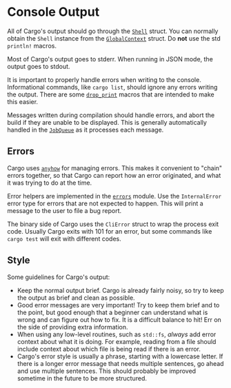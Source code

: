 # Console Output

All of Cargo's output should go through the [`Shell`] struct. You can normally
obtain the `Shell` instance from the [`GlobalContext`] struct. Do **not** use
the std `println!` macros.

Most of Cargo's output goes to stderr. When running in JSON mode, the output
goes to stdout.

It is important to properly handle errors when writing to the console.
Informational commands, like `cargo list`, should ignore any errors writing
the output. There are some [`drop_print`] macros that are intended to make
this easier.

Messages written during compilation should handle errors, and abort the build
if they are unable to be displayed. This is generally automatically handled in
the [`JobQueue`] as it processes each message.

[`Shell`]: https://github.com/rust-lang/cargo/blob/master/src/cargo/core/shell.rs
[`GlobalContext`]: https://github.com/rust-lang/cargo/blob/master/src/cargo/util/config/mod.rs
[`drop_print`]: https://github.com/rust-lang/cargo/blob/e4b65bdc80f2a293447f2f6a808fa7c84bf9a357/src/cargo/util/config/mod.rs#L1820-L1848
[`JobQueue`]: https://github.com/rust-lang/cargo/blob/master/src/cargo/core/compiler/job_queue/mod.rs

## Errors

Cargo uses [`anyhow`] for managing errors. This makes it convenient to "chain"
errors together, so that Cargo can report how an error originated, and what it
was trying to do at the time.

Error helpers are implemented in the [`errors`] module. Use the
`InternalError` error type for errors that are not expected to happen. This
will print a message to the user to file a bug report.

The binary side of Cargo uses the `CliError` struct to wrap the process exit
code. Usually Cargo exits with 101 for an error, but some commands like `cargo
test` will exit with different codes.

[`errors`]: https://github.com/rust-lang/cargo/blob/master/src/cargo/util/errors.rs

## Style

Some guidelines for Cargo's output:

* Keep the normal output brief. Cargo is already fairly noisy, so try to keep
  the output as brief and clean as possible.
* Good error messages are very important! Try to keep them brief and to the
  point, but good enough that a beginner can understand what is wrong and can
  figure out how to fix. It is a difficult balance to hit! Err on the side of
  providing extra information.
* When using any low-level routines, such as `std::fs`, *always* add error
  context about what it is doing. For example, reading from a file should
  include context about which file is being read if there is an error.
* Cargo's error style is usually a phrase, starting with a lowercase letter.
  If there is a longer error message that needs multiple sentences, go ahead
  and use multiple sentences. This should probably be improved sometime in the
  future to be more structured.

[`anyhow`]: https://docs.rs/anyhow
